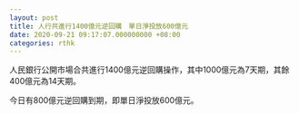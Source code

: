```yaml
---
layout: post
title: 人行共進行1400億元逆回購　單日淨投放600億元
date: 2020-09-21 09:17:07.000000000 +08:00
categories: rthk
---
```


人民銀行公開市場合共進行1400億元逆回購操作，其中1000億元為7天期，其餘400億元為14天期。

今日有800億元逆回購到期，即單日淨投放600億元。
